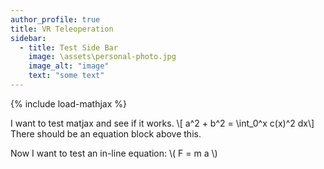 ```yaml
---
author_profile: true
title: VR Teleoperation
sidebar:
  - title: Test Side Bar
    image: \assets\personal-photo.jpg
    image_alt: "image"
    text: "some text"
---
```


{% include load-mathjax %}

I want to test matjax and see if it works.
\\[ a^2 + b^2 = \int_0^x c(x)^2 dx\\]
There should be an equation block above this.

Now I want to test an in-line equation: \\( F = m a \\)